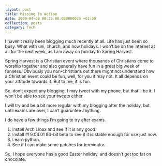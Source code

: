 ```yaml
---
layout: post
title: Missing In Action
date: 2009-04-08 00:35:00.000000000 +01:00
collection: posts
category: Tech
---
```


I haven’t really been blogging much recently at all. Life has just been so busy. What with uni, church, and now holidays. I won’t be on the internet at all for the next week, as I am away on holiday to Spring Harvest.

Spring Harvest is a Christian event where thousands of Christians come to worship together and also generally have fun in a great big week of funness. Obviously you non-christians out there might not understand how a Christian event could be fun, well, for you it may not. It all depends on your attitude towards it. But to me, it is fun.

So, don’t expect any blogging. I may tweet with my phone, but that’ll be it. I won’t be able to see your tweets either.

I will try and be a bit more regular with my blogging after the holiday, but until exams are over, I can’t guaruntee anything.

I do have a few things I’m going to try after exams.

1. Install Arch Linux and see if it is any good.
2. Install #! 9.04.01 64-bit beta to see if it is stable enough for use just now.
3. Learn python.
4. See if I can make some patches for terminator.

So, I hope everyone has a good Easter holiday, and doesn’t get too fat on chocolate.
